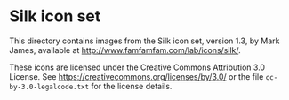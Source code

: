 # Silk icon set

This directory contains images from the Silk icon set, version 1.3, by Mark
James, available at <http://www.famfamfam.com/lab/icons/silk/>.

These icons are licensed under the Creative Commons Attribution 3.0 License.
See <https://creativecommons.org/licenses/by/3.0/> or the file
`cc-by-3.0-legalcode.txt` for the license details.
